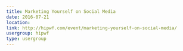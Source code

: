 ```yaml
---
title: Marketing Yourself on Social Media
date: 2016-07-21
location: 
link: http://hipwf.com/event/marketing-yourself-on-social-media/
usergroup: hipwf
type: usergroup
---
```

